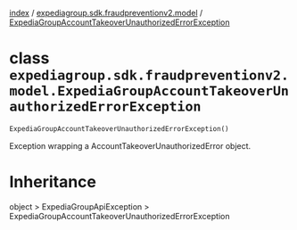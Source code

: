 [index](index.md) /
[expediagroup.sdk.fraudpreventionv2.model](expediagroup.sdk.fraudpreventionv2.model.md)
/
[ExpediaGroupAccountTakeoverUnauthorizedErrorException](ExpediaGroupAccountTakeoverUnauthorizedErrorException.md)

# class `expediagroup.sdk.fraudpreventionv2.model.ExpediaGroupAccountTakeoverUnauthorizedErrorException`

```python
ExpediaGroupAccountTakeoverUnauthorizedErrorException()
```

Exception wrapping a AccountTakeoverUnauthorizedError object.

# Inheritance

object > ExpediaGroupApiException >
ExpediaGroupAccountTakeoverUnauthorizedErrorException

